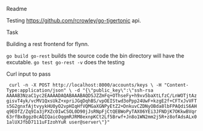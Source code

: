 Readme

Testing https://github.com/rcrowley/go-tigertonic api.

Task

Building a rest frontend for flynn. 

`go build go-rest` builds the source code the bin directory will have the excutable.
`go test go-rest -v` does the testing

Curl input to pass

`
curl -n -X POST http://localhost:8000/accounts/keys \
-H "Content-Type:application/json" \
-d "{\"public_key\":\"ssh-rsa AAAAB3NzaC1yc2EAAAADAQABAAABAQDSJZZmFq+OThseFy+h9xv5baXtLfzC/LnWOTjtAzgisvT4yk/vcMV1QxsUkZ+xpriJGqDqhBS/vpOEIStwd3oPpp24UwF+kzgE2f+CFTxJvVFTs5G2gnxfAjtvyykHU0yO2vpHIqHfVQMGaXGNPyEtZ2+DnkuvCZDNyOBda8lbFPAQdiS6AHq9EOfZ/Zq9Ia3jPXZc0IwCSOL0D90jJsRNpFjCtQEBWoPyTAX06YEi3JFNDjK7OKkwBVqr63rfBx8ggz0cAQIQaicOqgmRJRM8exnpKCt2Lf5Brwf+Jn8o1WN2mm2j5R+z8ofAdsALx01alUXJfbD7111uFIzohYuR user@server\"}"`
